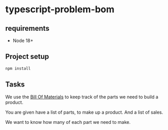 # typescript-problem-bom

## requirements

- Node 18+

## Project setup

```bash
npm install
```

## Tasks

We use the [Bill Of Materials](https://en.wikipedia.org/wiki/Bill_of_materials) to keep track of the parts we need to build a product.

You are given have a list of parts, to make up a product. And a list of sales.

We want to know how many of each part we need to make.
